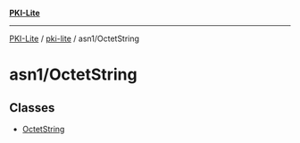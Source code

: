 [**PKI-Lite**](../../../README.md)

---

[PKI-Lite](../../../README.md) / [pki-lite](../../README.md) / asn1/OctetString

# asn1/OctetString

## Classes

- [OctetString](classes/OctetString.md)
